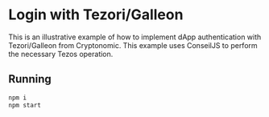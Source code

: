 # Login with Tezori/Galleon

This is an illustrative example of how to implement dApp authentication with Tezori/Galleon from Cryptonomic. This example uses ConseilJS to perform the necessary Tezos operation.

## Running

```bash
npm i
npm start
```
